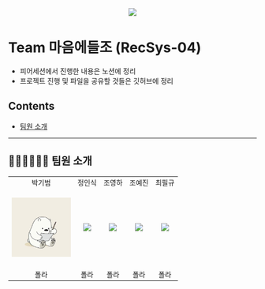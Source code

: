 <div align="center">
    <img src="boostcamp_logo.png"/>
</div>

# Team 마음에들조 (RecSys-04)

- 피어세션에서 진행한 내용은 노션에 정리
- 프로젝트 진행 및 파일을 공유할 것들은 깃허브에 정리

## Contents
- [팀원 소개](#-팀원-소개)

---

## 👩🏻‍💻👨🏻‍💻 팀원 소개

<table>
    <tr>
        <td align="center">박기범</td>
        <td align="center">정인식</td>
        <td align="center">조영하</td>
        <td align="center">조예진</td>
        <td align="center">최필규</td>
    </tr>
    <tr height="160px">
        <td align="center">
            <img height="120px" weight="120px" src="./images/polar_profile.jpg"/>
        </td>
        <td align="center">
            <img height="120px" weight="120px" src="./imgaes/"/>
        </td>
        <td align="center">
            <img height="120px" weight="120px" src="./imgaes/"/>
        </td>
        <td align="center">
            <img height="120px" weight="120px" src="./imgaes/"/>
        </td>
        <td align="center">
            <img height="120px" weight="120px" src="./imgaes/"/>
        </td>
    </tr>
        <td align="center">폴라</td>
        <td align="center">폴라</td>
        <td align="center">폴라</td>
        <td align="center">폴라</td>
        <td align="center">폴라</td>
    <tr>
    </tr>
    <tr>
    </tr>
    
</table>